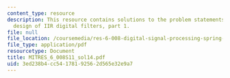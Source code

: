 ```yaml
---
content_type: resource
description: This resource contains solutions to the problem statements related to
  design of IIR digital filters, part 1.
file: null
file_location: /coursemedia/res-6-008-digital-signal-processing-spring-2011/3ed238b4cc54178192562d565e32e9a7_MITRES_6_008S11_sol14.pdf
file_type: application/pdf
resourcetype: Document
title: MITRES_6_008S11_sol14.pdf
uid: 3ed238b4-cc54-1781-9256-2d565e32e9a7
---
```

